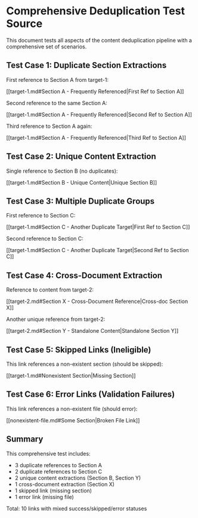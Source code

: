 # Comprehensive Deduplication Test Source

This document tests all aspects of the content deduplication pipeline with a comprehensive set of scenarios.

## Test Case 1: Duplicate Section Extractions

First reference to Section A from target-1:

[[target-1.md#Section A - Frequently Referenced|First Ref to Section A]]

Second reference to the same Section A:

[[target-1.md#Section A - Frequently Referenced|Second Ref to Section A]]

Third reference to Section A again:

[[target-1.md#Section A - Frequently Referenced|Third Ref to Section A]]

## Test Case 2: Unique Content Extraction

Single reference to Section B (no duplicates):

[[target-1.md#Section B - Unique Content|Unique Section B]]

## Test Case 3: Multiple Duplicate Groups

First reference to Section C:

[[target-1.md#Section C - Another Duplicate Target|First Ref to Section C]]

Second reference to Section C:

[[target-1.md#Section C - Another Duplicate Target|Second Ref to Section C]]

## Test Case 4: Cross-Document Extraction

Reference to content from target-2:

[[target-2.md#Section X - Cross-Document Reference|Cross-doc Section X]]

Another unique reference from target-2:

[[target-2.md#Section Y - Standalone Content|Standalone Section Y]]

## Test Case 5: Skipped Links (Ineligible)

This link references a non-existent section (should be skipped):

[[target-1.md#Nonexistent Section|Missing Section]]

## Test Case 6: Error Links (Validation Failures)

This link references a non-existent file (should error):

[[nonexistent-file.md#Some Section|Broken File Link]]

## Summary

This comprehensive test includes:
- 3 duplicate references to Section A
- 2 duplicate references to Section C
- 2 unique content extractions (Section B, Section Y)
- 1 cross-document extraction (Section X)
- 1 skipped link (missing section)
- 1 error link (missing file)

Total: 10 links with mixed success/skipped/error statuses
